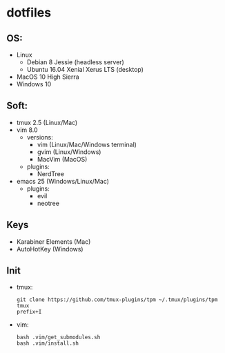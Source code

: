 # dotfiles

## OS:
  * Linux
    * Debian 8 Jessie (headless server)
    * Ubuntu 16.04 Xenial Xerus LTS (desktop)
  * MacOS 10 High Sierra
  * Windows 10

## Soft:
  * tmux 2.5   (Linux/Mac)
  * vim 8.0
    * versions:
      * vim    (Linux/Mac/Windows terminal)
      * gvim   (Linux/Windows)
      * MacVim (MacOS)
    * plugins:
        * NerdTree
  * emacs 25   (Windows/Linux/Mac)
    * plugins:
        * evil
        * neotree

## Keys
  * Karabiner Elements (Mac)
  * AutoHotKey (Windows)

## Init
  * tmux:
	```
	git clone https://github.com/tmux-plugins/tpm ~/.tmux/plugins/tpm
	tmux
	prefix+I
	```
  * vim:
	```
	bash .vim/get_submodules.sh
	bash .vim/install.sh
	```
  
